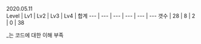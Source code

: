 2020.05.11 <br/>
Level | Lv1 | Lv2 | Lv3 | Lv4 | 합계
--- | --- | --- | --- | --- | ---
갯수 | 28 | 8 | 2 | 0 | 38

\_는 코드에 대한 이해 부족 

